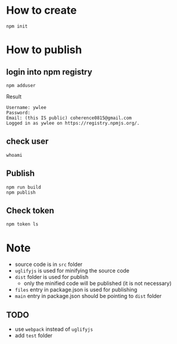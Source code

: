 # How to create
```
npm init
```

# How to publish
## login into npm registry
```
npm adduser
```

Result
```
Username: ywlee
Password: 
Email: (this IS public) coherence0815@gmail.com
Logged in as ywlee on https://registry.npmjs.org/.
```

## check user
```
whoami
```

## Publish
```
npm run build
npm publish
```

## Check token
```
npm token ls
```

# Note
* source code is in `src` folder
* `uglifyjs` is used for minifying the source code
* `dist` folder is used for publish
  * only the minified code will be published (it is not necessary)
* `files` entry in package.json is used for publishing
* `main` entry in package.json should be pointing to `dist` folder

## TODO
* use `webpack` instead of `uglifyjs`
* add `test` folder


